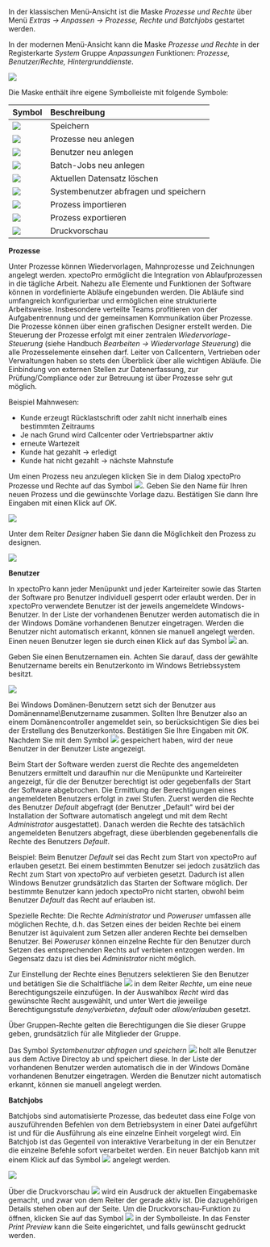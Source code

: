 In der klassischen Menü-Ansicht ist die Maske *Prozesse und Rechte* über Menü *Extras → Anpassen → Prozesse, Rechte und Batchjobs* gestartet werden.

In der modernen Menü-Ansicht kann die Maske *Prozesse und Rechte* in der Registerkarte *System* Gruppe *Anpassungen* Funktionen: *Prozesse, Benutzer/Rechte, Hintergrunddienste*.

![](http://xpecto.github.io/docs/img/img_1462180609955.png)

Die Maske enthält ihre eigene Symbolleiste mit folgende Symbole:

| Symbol          |    Beschreibung     |  
| ------------- |:-------------| 
| ![](http://xpecto.github.io/docs/img/img_1461935229842.png)  |Speichern| 
| ![](http://xpecto.github.io/docs/img/img_1462788084971.png)  |Prozesse neu anlegen| 
| ![](http://xpecto.github.io/docs/img/img_1462788142810.png)    | Benutzer neu anlegen | 
| ![](http://xpecto.github.io/docs/img/img_1462788189080.png)   | Batch-Jobs neu anlegen | 
| ![](http://xpecto.github.io/docs/img/img_1462788233775.png)   | Aktuellen Datensatz löschen | 
| ![](http://xpecto.github.io/docs/img/img_1462788296199.png)   | Systembenutzer abfragen und speichern | 
| ![](http://xpecto.github.io/docs/img/img_1461935451257.png)   | Prozess importieren|
|![](http://xpecto.github.io/docs/img/img_1461935507991.png)| Prozess exportieren| 
|![](http://xpecto.github.io/docs/img/img_1462788381761.png)| Druckvorschau|

**Prozesse**

Unter Prozesse können Wiedervorlagen, Mahnprozesse und Zeichnungen angelegt werden.
xpectoPro ermöglicht die Integration von Ablaufprozessen in die tägliche Arbeit. Nahezu alle Elemente und Funktionen der Software können in vordefinierte Abläufe eingebunden werden. Die Abläufe sind umfangreich konfigurierbar und ermöglichen eine strukturierte Arbeitsweise. Insbesondere verteilte Teams profitieren von der Aufgabentrennung und der gemeinsamen Kommunikation über Prozesse.
Die Prozesse können über einen grafischen Designer erstellt werden. 
Die Steuerung der Prozesse erfolgt mit einer zentralen *Wiedervorlage-Steuerung* (siehe Handbuch *Bearbeiten → Wiedervorlage Steuerung*) die alle Prozesselemente einsehen darf. Leiter von Callcentern, Vertrieben oder Verwaltungen haben so stets den Überblick über alle wichtigen Abläufe.
Die Einbindung von externen Stellen zur Datenerfassung, zur Prüfung/Compliance oder zur Betreuung ist über Prozesse sehr gut möglich. 

Beispiel Mahnwesen:
- Kunde erzeugt Rücklastschrift oder zahlt nicht innerhalb eines bestimmten Zeitraums 
- Je nach Grund wird Callcenter oder Vertriebspartner aktiv 
- erneute Wartezeit 
- Kunde hat gezahlt → erledigt 
- Kunde hat nicht gezahlt → nächste Mahnstufe

Um einen Prozess neu anzulegen klicken Sie in dem Dialog xpectoPro Prozesse und Rechte auf das Symbol ![](http://xpecto.github.io/docs/img/img_1462787545827.png). Geben Sie den Name für Ihren neuen Prozess und die gewünschte Vorlage dazu. Bestätigen Sie dann Ihre Eingaben mit einen Klick auf *OK*. 

![](http://xpecto.github.io/docs/img/img_1462179894814.png)

Unter dem Reiter *Designer* haben Sie dann die Möglichkeit den Prozess zu designen. 

![](http://xpecto.github.io/docs/img/img_1462180172219.png)


**Benutzer**

In xpectoPro kann jeder Menüpunkt und jeder Karteireiter sowie das Starten der Software pro Benutzer individuell gesperrt oder erlaubt werden. Der in xpectoPro verwendete Benutzer ist der jeweils angemeldete Windows-Benutzer. In der Liste der vorhandenen Benutzer werden automatisch die in der Windows Domäne vorhandenen Benutzer eingetragen. Werden die Benutzer nicht automatisch erkannt, können sie manuell angelegt werden. Einen neuen Benutzer legen sie durch einen Klick auf das Symbol ![](http://xpecto.github.io/docs/img/img_1462187089244.png) an. 

Geben Sie einen Benutzernamen ein. Achten Sie darauf, dass der gewählte Benutzername bereits ein Benutzerkonto im Windows Betriebssystem besitzt. 

![](http://xpecto.github.io/docs/img/img_1424427033970.png)

Bei Windows Domänen-Benutzern setzt sich der Benutzer aus Domänenname\Benutzername zusammen. Sollten Ihre Benutzer also an einem Domänencontroller angemeldet sein, so berücksichtigen Sie dies bei der Erstellung des Benutzerkontos. Bestätigen Sie Ihre Eingaben mit *OK*. Nachdem Sie mit dem Symbol ![](http://xpecto.github.io/docs/img/img_1462187128337.png) gespeichert haben, wird der neue Benutzer in der Benutzer Liste angezeigt. 

Beim Start der Software werden zuerst die Rechte des angemeldeten Benutzers ermittelt und daraufhin nur die Menüpunkte und Karteireiter angezeigt, für die der Benutzer berechtigt ist oder gegebenfalls der Start der Software abgebrochen. Die Ermittlung der Berechtigungen eines angemeldeten Benutzers erfolgt in zwei Stufen. Zuerst werden die Rechte des Benutzer *Default* abgefragt (der Benutzer „Default" wird  bei der Installation der Software automatisch angelegt und mit dem Recht *Administrator* ausgestattet). Danach werden die Rechte des tatsächlich angemeldeten Benutzers abgefragt, diese überblenden gegebenenfalls die Rechte des Benutzers *Default*. 

Beispiel: Beim Benutzer *Default* sei das Recht zum Start von xpectoPro auf erlauben gesetzt. Bei einem bestimmten Benutzer sei jedoch zusätzlich das Recht zum Start von xpectoPro auf verbieten gesetzt. Dadurch ist allen Windows Benutzer grundsätzlich das Starten der Software möglich. Der bestimmte Benutzer kann jedoch xpectoPro nicht starten, obwohl beim Benutzer *Default* das Recht auf erlauben ist. 

Spezielle Rechte: Die Rechte *Administrator* und *Poweruser* umfassen alle möglichen Rechte, d.h. das Setzen eines der beiden Rechte bei einem Benutzer ist äquivalent zum Setzen aller anderen Rechte bei demselben Benutzer. Bei *Poweruser* können einzelne Rechte für den Benutzer durch Setzen des entsprechenden Rechts auf verbieten entzogen werden. Im Gegensatz dazu ist dies bei *Administrator* nicht möglich.

Zur Einstellung der Rechte eines Benutzers selektieren Sie den Benutzer und betätigen Sie die Schaltfläche 
 ![](http://xpecto.github.io/docs/img/img_1424439295301.png) in dem Reiter *Rechte*, um eine neue Berechtigungszeile einzufügen. In der Auswahlbox *Recht* wird das gewünschte Recht ausgewählt, und unter Wert die jeweilige Berechtigungsstufe *deny/verbieten*, *default* oder *allow/erlauben* gesetzt.

Über Gruppen-Rechte gelten die Berechtigungen die Sie dieser Gruppe geben, grundsätzlich für alle Mitglieder der Gruppe. 

Das Symbol *Systembenutzer abfragen und speichern* ![](http://xpecto.github.io/docs/img/img_1462187160501.png) holt alle Benutzer aus dem Active Directoy ab und speichert diese. In der Liste der vorhandenen Benutzer werden automatisch die in der Windows Domäne vorhandenen Benutzer eingetragen. Werden die Benutzer nicht automatisch erkannt, können sie manuell angelegt werden. 

**Batchjobs**

Batchjobs sind automatisierte Prozesse, das bedeutet dass eine Folge von auszuführenden Befehlen von dem Betriebsystem in einer Datei aufgeführt ist und für die Ausführung als eine einzelne Einheit vorgelegt wird. Ein Batchjob ist das Gegenteil von interaktive Verarbeitung in der ein Benutzer die einzelne Befehle sofort verarbeitet werden.
Ein neuer Batchjob kann mit einem Klick auf das Symbol ![](http://xpecto.github.io/docs/img/img_1462187304079.png) angelegt werden.

![](http://xpecto.github.io/docs/img/img_1462187275440.png)

Über die Druckvorschau ![](http://xpecto.github.io/docs/img/img_1462187329274.png) wird ein Ausdruck der aktuellen Eingabemaske gemacht, und zwar von dem Reiter der gerade aktiv ist. Die dazugehörigen Details stehen oben auf der Seite. Um die Druckvorschau-Funktion zu öffnen, klicken Sie auf das Symbol ![](http://xpecto.github.io/docs/img/img_1462187337467.png) in der Symbolleiste. In das Fenster *Print Preview* kann die Seite eingerichtet, und falls gewünscht gedruckt werden.